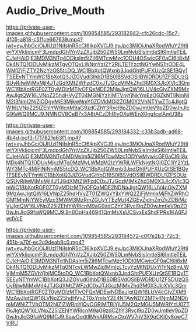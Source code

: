 # Audio_Drive_Mouth
https://private-user-images.githubusercontent.com/109854585/293182942-cfc26cdc-15c7-4f05-a818-c5f1ce667639.mp4?jwt=eyJhbGciOiJIUzI1NiIsInR5cCI6IkpXVCJ9.eyJpc3MiOiJnaXRodWIuY29tIiwiYXVkIjoicmF3LmdpdGh1YnVzZXJjb250ZW50LmNvbSIsImtleSI6ImtleTEiLCJleHAiOjE3MDM3NTg4ODksIm5iZiI6MTcwMzc1ODU4OSwicGF0aCI6Ii8xMDk4NTQ1ODUvMjkzMTgyOTQyLWNmYzI2Y2RjLTE1YzctNGYwNS1hODE4LWM1ZjFjZTY2NzYzOS5tcDQ_WC1BbXotQWxnb3JpdGhtPUFXUzQtSE1BQy1TSEEyNTYmWC1BbXotQ3JlZGVudGlhbD1BS0lBSVdOSllBWDRDU1ZFSDUzQSUyRjIwMjMxMjI4JTJGdXMtZWFzdC0xJTJGczMlMkZhd3M0X3JlcXVlc3QmWC1BbXotRGF0ZT0yMDIzMTIyOFQxMDE2MjlaJlgtQW16LUV4cGlyZXM9MzAwJlgtQW16LVNpZ25hdHVyZT04MGNjYzhlMTVmYjNkYmEzOGZkNTllNmNlM2I3NmI2NjZiODgyMjE3MjkwNmY0ZDVkMGI2ZGM0Y2VhNTYwZTc4JlgtQW16LVNpZ25lZEhlYWRlcnM9aG9zdCZhY3Rvcl9pZD0wJmtleV9pZD0wJnJlcG9faWQ9MCJ9.NMNOV8CeB7x3A8tACzDhRIyOXqWEnX0ngfcelAmU38s

https://private-user-images.githubusercontent.com/109854585/293184332-c33b3adb-ad68-4b4d-bcf3-f717821e63f1.mp4?jwt=eyJhbGciOiJIUzI1NiIsInR5cCI6IkpXVCJ9.eyJpc3MiOiJnaXRodWIuY29tIiwiYXVkIjoicmF3LmdpdGh1YnVzZXJjb250ZW50LmNvbSIsImtleSI6ImtleTEiLCJleHAiOjE3MDM3NTg5MDMsIm5iZiI6MTcwMzc1ODYwMywicGF0aCI6Ii8xMDk4NTQ1ODUvMjkzMTg0MzMyLWMzM2IzYWRiLWFkNjgtNGI0ZC1iY2YzLWY3MTc4MjFlNjNmMS5tcDQ_WC1BbXotQWxnb3JpdGhtPUFXUzQtSE1BQy1TSEEyNTYmWC1BbXotQ3JlZGVudGlhbD1BS0lBSVdOSllBWDRDU1ZFSDUzQSUyRjIwMjMxMjI4JTJGdXMtZWFzdC0xJTJGczMlMkZhd3M0X3JlcXVlc3QmWC1BbXotRGF0ZT0yMDIzMTIyOFQxMDE2NDNaJlgtQW16LUV4cGlyZXM9MzAwJlgtQW16LVNpZ25hdHVyZT01ZWQxYjIxYWQ2ZjFjMmIxMjFhZWRhOGM1MmNiYWEyMzc3MWM3MzRmZGUyYTEzMzI4ZGEyZjdmZmZkZDBiMzVjJlgtQW16LVNpZ25lZEhlYWRlcnM9aG9zdCZhY3Rvcl9pZD0wJmtleV9pZD0wJnJlcG9faWQ9MCJ9.9n6OpHa46941QmMsXsUCSvxEsShdFPRs1KA6FJwdVcE

https://private-user-images.githubusercontent.com/109854585/293184572-c0f7e2b3-72c3-451b-a70f-ec2c9deab8c0.mp4?jwt=eyJhbGciOiJIUzI1NiIsInR5cCI6IkpXVCJ9.eyJpc3MiOiJnaXRodWIuY29tIiwiYXVkIjoicmF3LmdpdGh1YnVzZXJjb250ZW50LmNvbSIsImtleSI6ImtleTEiLCJleHAiOjE3MDM3NTg1NDAsIm5iZiI6MTcwMzc1ODI0MCwicGF0aCI6Ii8xMDk4NTQ1ODUvMjkzMTg0NTcyLWMwZjdlMmIzLTcyYzMtNDUxYi1hNzBmLWVjMmM5ZGVhYjhjMC5tcDQ_WC1BbXotQWxnb3JpdGhtPUFXUzQtSE1BQy1TSEEyNTYmWC1BbXotQ3JlZGVudGlhbD1BS0lBSVdOSllBWDRDU1ZFSDUzQSUyRjIwMjMxMjI4JTJGdXMtZWFzdC0xJTJGczMlMkZhd3M0X3JlcXVlc3QmWC1BbXotRGF0ZT0yMDIzMTIyOFQxMDEwNDBaJlgtQW16LUV4cGlyZXM9MzAwJlgtQW16LVNpZ25hdHVyZT0xYmIxY2E4NTAwNDY2MTk4NmM2NDhmMWNiZTVhOTM2NjZlZWRmYjQyOGRlMTBiYjU5M2QzMGU5MWRlYzU0ZTFkJlgtQW16LVNpZ25lZEhlYWRlcnM9aG9zdCZhY3Rvcl9pZD0wJmtleV9pZD0wJnJlcG9faWQ9MCJ9.SawOqdtllMmARIMsxCtqWV7nV3X9qCKl0y8owC7ViRU
